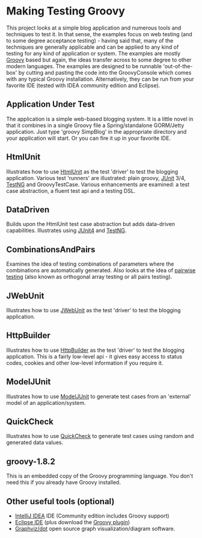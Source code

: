 Making Testing Groovy
=====================

This project looks at a simple blog application and numerous tools and techniques to test it. In that sense, the examples
focus on web testing (and to some degree acceptance testing) - having said that, many of the techniques are generally
applicable and can be applied to any kind of testing for any kind of application or system. The examples are mostly
[Groovy](http://groovy.codehaus.org/) based but again, the ideas transfer across to some degree to other modern languages.
The examples are designed to be runnable 'out-of-the-box' by cutting and pasting the code into the GroovyConsole which
comes with any typical Groovy installation. Alternatively, they can be run from your favorite IDE (tested with IDEA
community edition and Eclipse).

Application Under Test
----------------------

The application is a simple web-based blogging system. It is a little novel in that it combines in a single
Groovy file a Spring/standalone GORM/Jetty application. Just type 'groovy SimpBlog' in the appropriate directory
and your application will start. Or you can fire it up in your favorite IDE.

HtmlUnit
--------

Illustrates how to use [HtmlUnit](http://htmlunit.sourceforge.net/) as the test 'driver' to test the blogging application.
Various test 'runners' are illustrated: plain groovy, [JUnit](http://www.junit.org/) 3/4, [TestNG](http://testng.org)
and GroovyTestCase. Various enhancements are examined: a test case abstraction, a fluent test api and a testing DSL.

DataDriven
----------

Builds upon the HtmlUnit test case abstraction but adds data-driven capabilities.
Illustrates using [JUnit4](http://www.junit.org/) and [TestNG](http://testng.org).

CombinationsAndPairs
--------------------

Examines the idea of testing combinations of parameters where the combinations are automatically generated.
Also looks at the idea of [pairwise testing](http://www.pairwise.org/) (also known as orthogonal array testing or all pairs testing).

JWebUnit
--------

Illustrates how to use [JWebUnit](http://jwebunit.sourceforge.net/) as the test 'driver' to test the blogging application.

HttpBuilder
-----------

Illustrates how to use [HttpBuilder](http://groovy.codehaus.org/modules/http-builder/) as the test 'driver' to test the blogging application.
This is a fairly low-level api - it gives easy access to status codes, cookies and other low-level information if you require it.

ModelJUnit
----------

Illustrates how to use [ModelJUnit](http://www.cs.waikato.ac.nz/~marku/mbt/modeljunit/) to generate test cases
from an 'external' model of an application/system.

QuickCheck
----------

Illustrates how to use [QuickCheck](http://java.net/projects/quickcheck) to generate test cases
using random and generated data values.

groovy-1.8.2
------------

This is an embedded copy of the Groovy programming language. You don't need this if you already have Groovy installed.

Other useful tools (optional)
-----------------------------

* [IntelliJ IDEA](http://www.jetbrains.com/idea/) IDE (Community edition includes Groovy support)
* [Eclipse IDE](http://www.eclipse.org/downloads/) (plus download the [Groovy plugin](http://groovy.codehaus.org/Eclipse+Plugin))
* [Graphviz/dot](http://www.graphviz.org/) open source graph visualization/diagram software.
